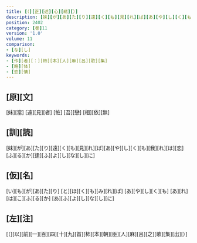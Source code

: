 ```yaml
---
title: [（][正][述][心][緒][）]
description: [妹][が][あ][た][り][遠][く][も][見][れ][ば][あ][や][し][く][も][我][れ][は][恋][ふ][る][か][逢][ふ][よ][し][な][し][に]
position: 2402
category: [巻]11
version: '1.0'
volume: 11
comparison:
- [な][し]
keywords:
- [作][者][：][柿][本][人][麻][呂][歌][集]
- [略][体]
- [恋][情]
---
```


## [原][文]

[妹][當] [遠][見][者] [恠] [吾][戀] [相][依][無]

## [訓][読]

[妹][が][あ][た][り][遠][く][も][見][れ][ば][あ][や][し][く][も][我][れ][は][恋][ふ][る][か][逢][ふ][よ][し][な][し][に]

## [仮][名]

[い][も][が][あ][た][り] [と][ほ][く][も][み][れ][ば] [あ][や][し][く][も] [あ][れ][は][こ][ふ][る][か] [あ][ふ][よ][し][な][し][に]

## [左][注]

[（][以][前][一][百][四][十][九][首][柿][本][朝][臣][人][麻][呂][之][歌][集][出][）]

